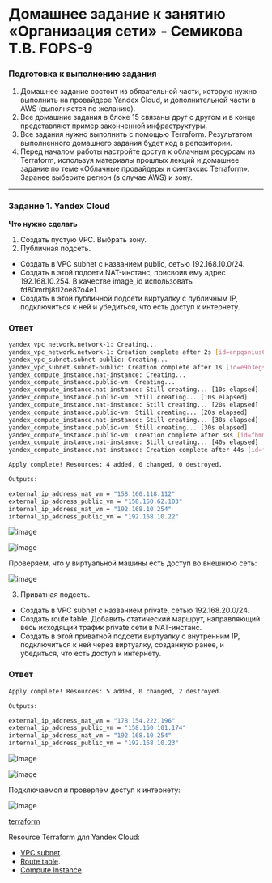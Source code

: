 # Домашнее задание к занятию «Организация сети» - Семикова Т.В. FOPS-9

### Подготовка к выполнению задания

1. Домашнее задание состоит из обязательной части, которую нужно выполнить на провайдере Yandex Cloud, и дополнительной части в AWS (выполняется по желанию). 
2. Все домашние задания в блоке 15 связаны друг с другом и в конце представляют пример законченной инфраструктуры.  
3. Все задания нужно выполнить с помощью Terraform. Результатом выполненного домашнего задания будет код в репозитории. 
4. Перед началом работы настройте доступ к облачным ресурсам из Terraform, используя материалы прошлых лекций и домашнее задание по теме «Облачные провайдеры и синтаксис Terraform». Заранее выберите регион (в случае AWS) и зону.

---
### Задание 1. Yandex Cloud 

**Что нужно сделать**

1. Создать пустую VPC. Выбрать зону.
2. Публичная подсеть.
 - Создать в VPC subnet с названием public, сетью 192.168.10.0/24.
 - Создать в этой подсети NAT-инстанс, присвоив ему адрес 192.168.10.254. В качестве image_id использовать fd80mrhj8fl2oe87o4e1.
 - Создать в этой публичной подсети виртуалку с публичным IP, подключиться к ней и убедиться, что есть доступ к интернету.

### Ответ
```bash
yandex_vpc_network.network-1: Creating...
yandex_vpc_network.network-1: Creation complete after 2s [id=enpqsnius624ata7c4tb]
yandex_vpc_subnet.subnet-public: Creating...
yandex_vpc_subnet.subnet-public: Creation complete after 1s [id=e9b3egsj34t6r2kvk683]
yandex_compute_instance.nat-instance: Creating...
yandex_compute_instance.public-vm: Creating...
yandex_compute_instance.nat-instance: Still creating... [10s elapsed]
yandex_compute_instance.public-vm: Still creating... [10s elapsed]
yandex_compute_instance.nat-instance: Still creating... [20s elapsed]
yandex_compute_instance.public-vm: Still creating... [20s elapsed]
yandex_compute_instance.nat-instance: Still creating... [30s elapsed]
yandex_compute_instance.public-vm: Still creating... [30s elapsed]
yandex_compute_instance.public-vm: Creation complete after 38s [id=fhmm2hqtii7uf7ncc76j]
yandex_compute_instance.nat-instance: Still creating... [40s elapsed]
yandex_compute_instance.nat-instance: Creation complete after 44s [id=fhm15qnme6tk6lc79ev8]

Apply complete! Resources: 4 added, 0 changed, 0 destroyed.

Outputs:

external_ip_address_nat_vm = "158.160.118.112"
external_ip_address_public_vm = "158.160.62.103"
internal_ip_address_nat_vm = "192.168.10.254"
internal_ip_address_public_vm = "192.168.10.22"
```

![image](https://github.com/SemikovaTV/hw_cloudpro/assets/129278233/aaba98d5-21a2-4e67-8dd8-fa3cae005284)

![image](https://github.com/SemikovaTV/hw_cloudpro/assets/129278233/adf1cfcb-49b3-466e-9f56-7e570304929d)

Проверяем, что у виртуальной машины есть доступ во внешнюю сеть:

![image](https://github.com/SemikovaTV/hw_cloudpro/assets/129278233/d7a23df1-ea1f-4c6e-b7bc-c4f0f66f2444)

3. Приватная подсеть.
 - Создать в VPC subnet с названием private, сетью 192.168.20.0/24.
 - Создать route table. Добавить статический маршрут, направляющий весь исходящий трафик private сети в NAT-инстанс.
 - Создать в этой приватной подсети виртуалку с внутренним IP, подключиться к ней через виртуалку, созданную ранее, и убедиться, что есть доступ к интернету.

### Ответ
```bash
Apply complete! Resources: 5 added, 0 changed, 2 destroyed.

Outputs:

external_ip_address_nat_vm = "178.154.222.196"
external_ip_address_public_vm = "158.160.101.174"
internal_ip_address_nat_vm = "192.168.10.254"
internal_ip_address_public_vm = "192.168.10.23"
```

![image](https://github.com/SemikovaTV/hw_cloudpro/assets/129278233/e47ecb9c-7552-4e0f-bdbf-5ce4e5403b06)

![image](https://github.com/SemikovaTV/hw_cloudpro/assets/129278233/dbab4c2f-ea6f-4bed-ba5c-ee7da2423681)

Подключаемся и проверяем доступ к интернету:

![image](https://github.com/SemikovaTV/hw_cloudpro/assets/129278233/e91a0159-c5a2-438b-b8c4-1ed178c10b48)


[terraform](https://github.com/SemikovaTV/hw_cloudpro/tree/main/terraform)

Resource Terraform для Yandex Cloud:

- [VPC subnet](https://registry.terraform.io/providers/yandex-cloud/yandex/latest/docs/resources/vpc_subnet).
- [Route table](https://registry.terraform.io/providers/yandex-cloud/yandex/latest/docs/resources/vpc_route_table).
- [Compute Instance](https://registry.terraform.io/providers/yandex-cloud/yandex/latest/docs/resources/compute_instance).

